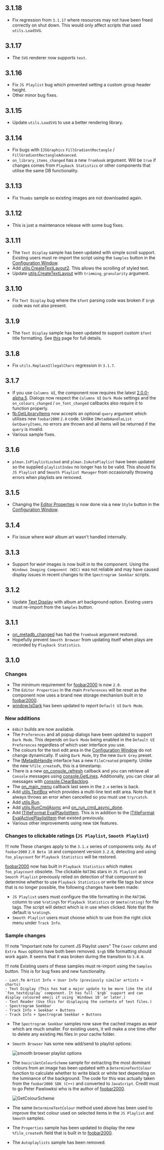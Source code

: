 ## 3.1.18
- Fix regression from `3.1.17` where resources may not have been freed correctly on shut down. This would only affect scripts that used `utils.LoadSVG`.

## 3.1.17
- The `SVG` renderer now supports `text`.

## 3.1.16
- Fix `JS Playlist` bug which prevented setting a custom group header height.
- Other minor bug fixes.

## 3.1.15
- Update `utils.LoadSVG` to use a better rendering library.

## 3.1.14
- Fix bugs with `IJSGraphics` `FillGradientRectangle` / `FillGradientRectangleAdvanced`.
- `on_library_items_changed` has a new `fromhook` argument. Will be `true` if changes comes from `Playback Statistics` or other components that utilise the same DB functionality.

## 3.1.13
- Fix `Thumbs` sample so existing images are not downloaded again.

## 3.1.12
- This is just a maintenance release with some bug fixes.

## 3.1.11
- The `Text Display` sample has been updated with simple scroll support. Existing users must re-import the script using the `Samples` button in the [Configuration Window](../configuration-window.md).
- Add [utils.CreateTextLayout2](../namespaces/utils.md#utilscreatetextlayout2text-fonts-text_alignment-paragraph_alignment-word_wrapping-trimming_granularity). This allows the scrolling of styled text.
- Update [utils.CreateTextLayout](../namespaces/utils.md#utilscreatetextlayouttext-font_name-font_size-font_weight-font_style-font_stretch-text_alignment-paragraph_alignment-word_wrapping-trimming_granularity) with `trimming_granularity` argument.

## 3.1.10
- Fix `Text Display` bug where the `$font` parsing code was broken if `$rgb` code was not also present.

## 3.1.9
- The `Text Display` sample has been updated to support custom `$font` title formatting. See [this](../../gallery/text-display.md#title-formatting) page for full details.

## 3.1.8
- Fix `utils.ReplaceIllegalChars` regression in `3.1.7`.

## 3.1.7
- If you use `Columns UI`, the component now requires the latest [2.0.0-alpha.5](https://www.foobar2000.org/components/view/foo_ui_columns).
Dialogs now respect the `Columns UI` `Dark Mode` settings and the `on_colours_changed` / `on_font_changed` callbacks also require it to function properly.
- [fb.GetLibraryItems](../namespaces/fb.md#fbgetlibraryitemsquery) now accepts an optional `query` argument which utilises new `foobar2000` `2.0` code. Unlike
`IMetadbHandleList GetQueryItems`, no errors are thrown and all items will be returned if the `query` is invalid.
- Various sample fixes.

## 3.1.6
- `plman.IsPlaylistLocked` and `plman.IsAutoPlaylist` have been updated so the supplied `playlistIndex` no longer has to
be valid. This should fix `JS Playlist` and `Smooth Playlist Manager` from occasionally throwing errors when playlists are removed.

## 3.1.5
- Changing the [Editor Properties](../configuration-window.md#editor-properties) is now done via a new `Style`
button in the [Configuration Window](../configuration-window.md).

## 3.1.4
- Fix issue where `WebP` album art wasn't handled internally.

## 3.1.3
- Support for `WebP` images is now built in to the component. Using the `Windows Imaging Component (WIC)`
was not reliable and may have caused display issues in recent changes to the `Spectrogram Seekbar` scripts.

## 3.1.2
- Update [Text Display](../../gallery/text-display.md) with album art background option. Existing users must re-import from the `Samples` button.

## 3.1.1
- [on_metadb_changed](../callbacks/foobar2000.md#on_metadb_changedhandle_list-fromhook) has had the `fromhook` argument restored.
- Hopefully prevent `Smooth Browser` from updating itself when plays are recorded by `Playback Statistics`.

## 3.1.0

### Changes
- The minimum requirement for [foobar2000](https://www.foobar2000.org) is now `2.0`.
- The `Editor Properties` in the main `Preferences` will be reset as the component now uses a brand new storage
mechanism built in to [foobar2000](https://www.foobar2000.org).
- [window.IsDark](../namespaces/window.md) has been updated to report `Default UI` `Dark Mode`.

### New additions
- `64bit` builds are now available.
- The `Preferences` and all popup dialogs have been updated to support `Dark Mode`. This depends on `Dark Mode`
being enabled in the `Default UI` `Preferences` regardless of which user interface you use.
- The colours for the text edit area in the [Configuration Window](../configuration-window.md) do not change
dynamically. If using `Dark Mode`, try the new `Dark Grey` preset.
- The [IMetadbHandle](../interfaces/IMetadbHandle.md) interface has a new `FileCreated` property. Unlike the new `%file_created%`, this is a timestamp.
- There is a new [on_console_refresh](../callbacks/foobar2000.md#on_console_refresh) callback and you can retrieve
all `Console` messages using [console.GetLines](../namespaces/console.md#consolegetlineswith_timestamp). Additionally,
you can clear all messages with [console.ClearBacklog](../namespaces/console.md#consoleclearbacklog).
- The [on_main_menu](../callbacks/component.md#on_main_menuindex) callback last seen in the `2.x` series is back.
- Add [utils.TextBox](../namespaces/utils.md#utilstextboxprompt-title-default_value-help_text) which
provides a multi-line text edit area. Note that it always throws an error when cancelled so you must use `try/catch`.
- Add [utils.Run](../namespaces/utils.md#utilsrunapp-params).
- Add [utils.RunCmdAsync](../namespaces/utils.md#utilsruncmdasyncwindow_id-app-params) and [on_run_cmd_async_done](../callbacks/component.md#on_run_cmd_async_donetask_id).
- Add [ITitleFormat EvalPlaylistItem](../interfaces/ITitleFormat.md#evalplaylistitemplaylistindex-playlistitemindex). This is
in addition to the [ITitleFormat EvalActivePlaylistItem](../interfaces/ITitleFormat.md#evalactiveplaylistitemplaylistitemindex) that existed previously.
- Various other improvements using new `SDK` features.

### Changes to clickable ratings (`JS Playlist`, `Smooth Playlist`)

!!! note
	These changes apply to the `3.1.x` series of components only. As of `foobar2000` `2.0 Beta 18`
	and component version `3.2.0`, detecting and using `foo_playcount` for `Playback Statistics`
	will be restored.

[foobar2000](https://www.foobar2000.org) now has built in `Playback Statistics` which makes `foo_playcount` obsolete.
The clickable `RATING` stars in `JS Playlist` and `Smooth Playlist` previously relied on detection of that
component to determine whether to use `Playback Statistics` or write file tags but since that is no longer
possible, the following changes have been made:

- `JS Playlist` users must configure the title formatting in the `RATING` column to use `%rating%` for
`Playback Statistics` or `$meta(rating)` for file tags. The script will detect which is in use
when clicked. Note that the default is `%rating%`.
- `Smooth Playlist` users must choose which to use from the right click menu under `Track Info`.

### Sample changes

!!! note "Important note for current JS Playlist users"
	The `Cover` column and `Extra Rows` options have both been removed. `$rgb` title formatting should work
	again. It seems that it was broken during the transition to `3.0.0`.

!!! note
	Existing users of these samples must re-import using the `Samples` button. This is for bug fixes
	and new functionality.

	- Last.fm Artist Info + User Info (previously similar artists + charts)
	- Text Display (This has had a major update to be more like the old `foo_textdisplay` component. It has full `$rgb` support and can display coloured emoji if using `Windows 10` or later.)
	- Text Reader (Use this for displaying the contents of text files.)
	- Spectrogram Seekbar
	- Track Info + Seekbar + Buttons
	- Track Info + Spectrogram Seekbar + Buttons

- The `Spectrogram Seekbar` samples now save the cached images as `WebP` which are much smaller. For existing
users, it will make a one time offer to delete any existing `PNG` files in your cache folder.

- `Smooth Browser` has some new add/send to playlist options:

	![smooth browser playlist options](../../images/smooth-browser-playlist-options.png)

- The `basic\GetColourScheme` sample for extracting the most dominant colours from an image has been updated with a `DetermineTextColour`
function to calculate whether to write black or white text depending on the luminance of the background. The code for this was actually taken from the `foobar2000 SDK (C++)`
and converted to `JavaScript`. Credit must to go Peter Pawlowksi who is the author of [foobar2000](https://www.foobar2000.org).

	![GetColourScheme](../../images/get-colour-scheme.png)

- The same `DetermineTextColour` method used above has been used to improve the text colour used on selected items in the `JS Playlist` and `Smooth` samples.

- The `Properties` sample has been updated to display the new `%file_created%` field that is built in to [foobar2000](https://www.foobar2000.org).

- The `Autoplaylists` sample has been removed.

